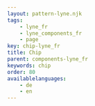 ```yaml
---
layout: pattern-lyne.njk
tags: 
    - lyne_fr
    - lyne_components_fr
    - page
key: chip-lyne_fr
title: Chip
parent: components-lyne_fr
keywords: chip
order: 80
availablelanguages: 
    - de
    - en
---
```

